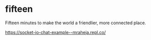 # fifteen
Fifteen minutes to make the world a friendlier, more connected place.

https://socket-io-chat-example--mraheja.repl.co/
